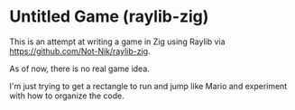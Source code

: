 # Untitled Game (raylib-zig)

This is an attempt at writing a game in Zig using Raylib via https://github.com/Not-Nik/raylib-zig.

As of now, there is no real game idea.

I'm just trying to get a rectangle to run and jump like Mario and experiment with how to organize the code.
